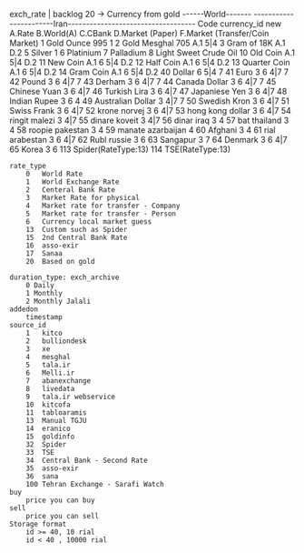 exch_rate | backlog
20 -> Currency from gold
								------World-------	-----------------------Iran-----------------------------------
	Code 	currency_id new		A.Rate	B.World(A)	C.CBank		D.Market (Paper)	F.Market (Transfer/Coin Market)
	1		Gold Ounce 995		1
	2		Gold Mesghal 705			A.1						5|4
	3		Gram of 18K					A.1						D.2
	5		Silver				1
	6		Platinium
	7		Palladium
	8		Light Sweet Crude Oil
	10		Old Coin					A.1						5|4					D.2
	11		New Coin					A.1			6			5|4					D.2
	12		Half Coin					A.1			6			5|4					D.2
	13		Quarter Coin				A.1			6			5|4					D.2
	14		Gram Coin					A.1			6			5|4					D.2
	40		Dollar									6			5|4					7
	41		Euro				3					6			4|7					7
	42		Pound				3					6			4|7					7
	43		Derham				3					6			4|7					7
	44		Canada Dollar		3					6			4|7					7
	45		Chinese Yuan		3					6			4|7
	46		Turkish Lira		3					6			4|7
	47		Japaniese Yen		3					6			4|7
	48		Indian Rupee		3					6			4
	49		Australian Dollar	3								4|7					7
	50		Swedish Kron		3					6			4|7
	51		Swiss Frank			3					6			4|7
	52		krone norvej		3					6			4|7
	53		hong kong dollar	3					6			4|7
	54		ringit malezi		3								4|7
	55		dinare koveit		3								4|7
	56		dinar iraq			3								4
	57		bat thailand		3								4
	58		roopie pakestan		3								4
	59		manate azarbaijan									4
	60		Afghani				3								4
	61		rial arabestan		3					6			4|7
	62		Rubl russie			3					6
	63		Sangapur			3								7
	64		Denmark				3					6			4|7
	65		Korea				3					6
	113		Spider(RateType:13)
	114		TSE(RateType:13)

	rate_type
		0	World Rate
		1	World Exchange Rate
		2 	Centeral Bank Rate
		3	Market Rate for physical
		4	Market rate for transfer - Company
		5	Market rate for transfer - Person
		6 	Currency local market guess
		13	Custom such as Spider
		15	2nd Central Bank Rate
		16	asso-exir
		17 	Sanaa
		20	Based on gold

	duration_type: exch_archive
		0 Daily
		1 Monthly
		2 Monthly Jalali
	addedon
		timestamp
	source_id
		1	kitco
		2	bulliondesk
		3	xe
		4	mesghal
		5	tala.ir
		6	Melli.ir
		7	abanexchange
		8	livedata
		9	tala.ir webservice
		10	kitcofa
		11 	tabloaramis
		13	Manual TGJU
		14 	eranico
		15 	goldinfo
		32	Spider
		33	TSE
		34	Central Bank - Second Rate
		35	asso-exir
		36	sana
		100	Tehran Exchange - Sarafi Watch
	buy
		price you can buy
	sell
		price you can sell
	Storage format
		id >= 40, 10 rial
		id < 40 , 10000 rial

